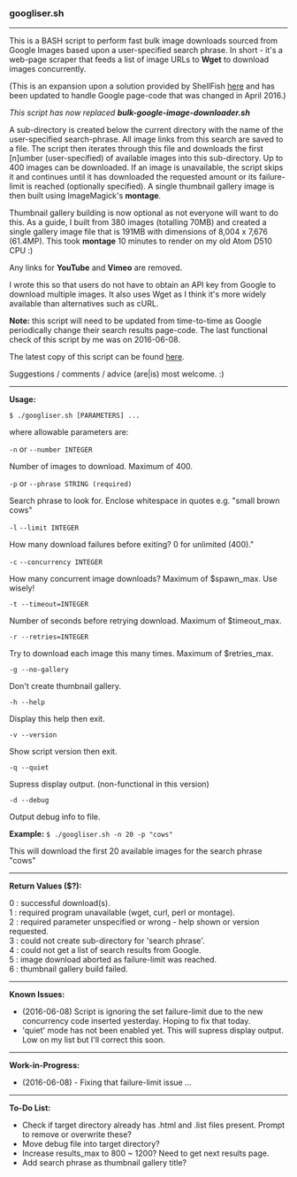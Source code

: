 ### googliser.sh
---
This is a BASH script to perform fast bulk image downloads sourced from Google Images based upon a user-specified search phrase. In short - it's a web-page scraper that feeds a list of image URLs to **Wget** to download images concurrently. 

(This is an expansion upon a solution provided by ShellFish [here](https://stackoverflow.com/questions/27909521/download-images-from-google-with-command-line) and has been updated to handle Google page-code that was changed in April 2016.)

*This script has now replaced* ***bulk-google-image-downloader.sh***

A sub-directory is created below the current directory with the name of the user-specified search-phrase. All image links from this search are saved to a file. The script then iterates through this file and downloads the first [n]umber (user-specified) of available images into this sub-directory. Up to 400 images can be downloaded. If an image is unavailable, the script skips it and continues until it has downloaded the requested amount or its failure-limit is reached (optionally specified). A single thumbnail gallery image is then built using ImageMagick's **montage**.

Thumbnail gallery building is now optional as not everyone will want to do this. As a guide, I built from 380 images (totalling 70MB) and created a single gallery image file that is 191MB with dimensions of 8,004 x 7,676 (61.4MP). This took **montage** 10 minutes to render on my old Atom D510 CPU :)

Any links for **YouTube** and **Vimeo** are removed.

I wrote this so that users do not have to obtain an API key from Google to download multiple images. It also uses Wget as I think it's more widely available than alternatives such as cURL.

**Note:** this script will need to be updated from time-to-time as Google periodically change their search results page-code. The last functional check of this script by me was on 2016-06-08. 

The latest copy of this script can be found [here](https://github.com/teracow/googliser).  

Suggestions / comments / advice (are|is) most welcome. :)

---
**Usage:**

    $ ./googliser.sh [PARAMETERS] ...

where allowable parameters are:

`-n` or `--number INTEGER`

Number of images to download. Maximum of 400.  

`-p` or `--phrase STRING (required)`

Search phrase to look for. Enclose whitespace in quotes e.g. "small brown cows"

`-l` `--limit INTEGER`

How many download failures before exiting? 0 for unlimited (400)."

`-c` `--concurrency INTEGER`

How many concurrent image downloads? Maximum of $spawn_max. Use wisely!

`-t --timeout=INTEGER`

Number of seconds before retrying download. Maximum of $timeout_max.

`-r --retries=INTEGER`

Try to download each image this many times. Maximum of $retries_max.

`-g --no-gallery`

Don't create thumbnail gallery.

`-h --help`

Display this help then exit.

`-v --version`

Show script version then exit.

`-q --quiet`

Supress display output. (non-functional in this version)

`-d --debug`

Output debug info to file.

**Example:**
`$ ./googliser.sh -n 20 -p "cows"`

This will download the first 20 available images for the search phrase "cows"

---
**Return Values ($?):**  

0 : successful download(s).  
1 : required program unavailable (wget, curl, perl or montage).  
2 : required parameter unspecified or wrong - help shown or version requested.  
3 : could not create sub-directory for 'search phrase'.  
4 : could not get a list of search results from Google.  
5 : image download aborted as failure-limit was reached.  
6 : thumbnail gallery build failed.

---
**Known Issues:**

- (2016-06-08) Script is ignoring the set failure-limit due to the new concurrency code inserted yesterday. Hoping to fix that today.
- 'quiet' mode has not been enabled yet. This will supress display output. Low on my list but I'll correct this soon.

---
**Work-in-Progress:**

- (2016-06-08) - Fixing that failure-limit issue ...
 
---
**To-Do List:**

- Check if target directory already has .html and .list files present. Prompt to remove or overwrite these?
- Move debug file into target directory?
- Increase results_max to 800 ~ 1200? Need to get next results page.
- Add search phrase as thumbnail gallery title?
